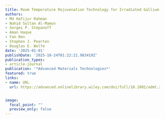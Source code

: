 ```yaml
---
title: Room Temperature Rejuvenation Technology for Irradiated Gallium Nitride Transistors
authors:
- Md Hafijur Rahman
- Nahid Sultan Al-Mamun
- Sergei P. Stepanoff
- Aman Haque
- Fan Ren
- Stephen J. Pearton
- Douglas E. Wolfe
date: '2025-01-01'
publishDate: '2025-10-24T01:22:21.983419Z'
publication_types:
- article-journal
publication: '*Advanced Materials Technologies*'
featured: true
links:
- name: URL
  url: https://advanced.onlinelibrary.wiley.com/doi/full/10.1002/admt.202500874


image:
  focal_point: ""
  preview_only: false
---
```

